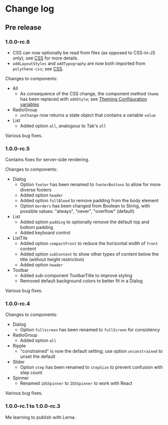 # Change log

## Pre release

### 1.0.0-rc.6

* CSS can now optionally be read from files (as opposed to CSS-in-JS only); see [CSS](css.md) for more details.
* `addLayoutStyles` and `addTypography` are now both imported from `polythene-css`; see [CSS](css.md).

Changes to components:

* All
  * As consequence of the CSS change, the component method `theme` has been replaced with `addStyle`; see [Theming Configuration variables](theming/configuration-variables.md)
* RadioGroup
  * `onChange` now returns a state object that contains a variable `value`
* List
  * Added option `all`, analogous to Tab's `all`

Various bug fixes. 


### 1.0.0-rc.5

Contains fixes for server-side rendering.

Changes to components:

* Dialog
  * Option `footer` has been renamed to `footerButtons` to allow for more diverse footers
  * Added option `header`
  * Added option `fullBleed` to remove padding from the body element 
  * Option `borders` has been changed from Boolean to String, with possible values: "always", "never", "overflow" (default)
* List
  * Added option `padding` to optionally remove the default top and bottom padding
  * Added keyboard control
* ListTile
  * Added option `compactFront` to reduce the horizontal width of `front` content
  * Added option `subContent` to show other types of content below the title (without height restriction)
  * Added option `header`
* Toolbar
  * Added sub-component ToolbarTitle to improve styling 
  * Removed default background colors to better fit in a Dialog

Various bug fixes. 


### 1.0.0-rc.4

Changes to components:

* Dialog
  * Option `fullscreen` has been renamed to `fullScreen` for consistency
* RadioGroup
  * Added option `all`
* Ripple
  * "constrained" is now the default setting; use option `unconstrained` to unset the default
* Slider
  * Option `step` has been renamed to `stepSize` to prevent confusion with step count
* Spinner
  * Renamed `iOSSpinner` to `IOSSpinner` to work with React

Various bug fixes.


### 1.0.0-rc.1 to 1.0.0-rc.3

Me learning to publish with Lerna.
